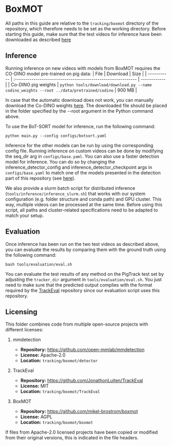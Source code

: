 # BoxMOT
All paths in this guide are relative to the ``tracking/boxmot`` directory of the repository, which therefore needs to be set as the working directory. Before starting this guide, make sure that the test videos for inference have been downloaded as described [here](../README.md)

## Inference
Running inference on new videos with models from BoxMOT requires the CO-DINO model pre-trained on pig data:
| File        | Download                                             | Size |
| ----------- | :----------------------------------------------------------- | ------------ |
| Co-DINO pig weights   | ```python tools/download/download.py --name codino_weights --root ../data/pretrained/codino``` | 900 MB          |

In case that the automatic download does not work, you can manually download the Co-DINO weights [here](https://doi.org/10.25625/I6UYE9). The downloaded file should be placed in the folder specified by the --root argument in the Python command above.

To use the BoT-SORT model for inference, run the following command:
```
python main.py --config configs/botsort.yaml
```

Inference for the other models can be run by using the corresponding config file. Running inference on custom videos can be done by modifying the seq_dir arg in ``configs/base.yaml``. You can also use a faster detection model for inference. You can do so by changing the inference_detector_config and inference_detector_checkpoint args in ``configs/base.yaml`` to match one of the models presented in the detection part of this repository (see [here](../../detection/README.md)).

We also provide a slurm batch script for distributed inference (``tools/inference/inference_slurm.sh``) that works with our system configuration (e.g. folder structure and conda path) and GPU cluster. This way, multiple videos can be processed at the same time. Before using this script, all paths and cluster-related specifications need to be adapted to match your setup.

## Evaluation
Once inference has been run on the two test videos as described above, you can evaluate the results by comparing them with the ground truth using the following command:

```
bash tools/evaluation/eval.sh
```

You can evaluate the test results of any method on the PigTrack test set by adjusting the ``tracker_dir`` argument in ``tools/evaluation/eval.sh``. You just need to make sure that the predicted output complies with the format required by the [TrackEval](https://github.com/JonathonLuiten/TrackEval) repository since our evaluation script uses this repository.

## Licensing
This folder combines code from multiple open-source projects with different licenses:

1. mmdetection
   - **Repository:** https://github.com/open-mmlab/mmdetection
   - **License:** Apache-2.0  
   - **Location:** `tracking/boxmot/detector`

2. TrackEval
   - **Repository:** https://github.com/JonathonLuiten/TrackEval
   - **License:** MIT  
   - **Location:** `tracking/boxmot/TrackEval`

3. BoxMOT 
   - **Repository:** https://github.com/mikel-brostrom/boxmot
   - **License:** AGPL  
   - **Location:** ``tracking/boxmot/boxmot``

If files from Apache-2.0 licensed projects have been copied or modified from their original versions, this is indicated in the file headers.
